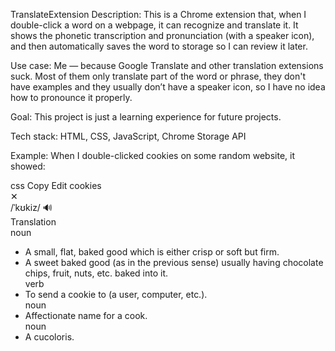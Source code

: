 TranslateExtension
Description:
This is a Chrome extension that, when I double-click a word on a webpage, it can recognize and translate it. It shows the phonetic transcription and pronunciation (with a speaker icon), and then automatically saves the word to storage so I can review it later.

Use case:
Me — because Google Translate and other translation extensions suck. Most of them only translate part of the word or phrase, they don't have examples and they usually don’t have a speaker icon, so I have no idea how to pronounce it properly.

Goal:
This project is just a learning experience for future projects.

Tech stack:
HTML, CSS, JavaScript, Chrome Storage API

Example:
When I double-clicked cookies on some random website, it showed:

css
Copy
Edit
cookies  
✕  
/ˈkʊkiz/   🔊  
Translation  
noun  
- A small, flat, baked good which is either crisp or soft but firm.  
- A sweet baked good (as in the previous sense) usually having chocolate chips, fruit, nuts, etc. baked into it.  
verb  
- To send a cookie to (a user, computer, etc.).  
noun  
- Affectionate name for a cook.  
noun  
- A cucoloris.  
